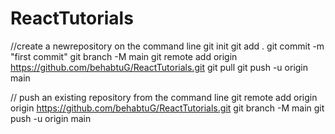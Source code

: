 # ReactTutorials

//create a newrepository on the command line
git init
git add .
git commit -m "first commit"
git branch -M main
git remote add origin https://github.com/behabtuG/ReactTutorials.git
git pull
git push -u origin main

// push an existing repository from the command line
git remote add origin origin https://github.com/behabtuG/ReactTutorials.git
git branch -M main
git push -u origin main
